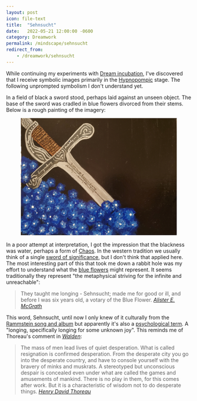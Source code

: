 ```yaml
---
layout: post
icon: file-text
title:  "Sehnsucht"
date:   2022-05-21 12:00:00 -0600
category: Dreamwork
permalink: /mindscape/sehnsucht
redirect_from:
    - /dreamwork/sehnsucht
---
```


While continuing my experiments with [Dream incubation](https://en.wikipedia.org/wiki/Dream_incubation), I've
discovered that I receive symbolic images primarily in the [Hypnopompic](https://en.wikipedia.org/wiki/Hypnopompic)
stage. The following unprompted symbolism I don't understand yet.

In a field of black a sword stood, perhaps laid against an unseen object. The base of the sword was cradled in blue flowers divorced from their stems. Below is a rough painting of the imagery:

<figure>
    <img src="/media-library/dreamwork/sword-blue-flowers.jpg" alt="Sword in blue flowers">
</figure>

In a poor attempt at interpretation, I got the impression that the blackness was water, perhaps a form of
[Chaos](https://en.wikipedia.org/wiki/Chaos_(cosmogony)#Biblical_tradition). In the western tradition we
usually think of a single [sword of significance](https://en.m.wikipedia.org/wiki/Excalibur), but I don't
think that applied here. The most interesting part of this that took me down a rabbit hole was my effort
to understand what the [blue flowers](https://en.wikipedia.org/wiki/Blue_flower) might represent. It seems
traditionally they represent "the metaphysical striving for the infinite and unreachable":

> They taught me longing - Sehnsucht; made me for good or ill,
> and before I was six years old, a votary of the Blue Flower.
> <cite markdown='1'>
[Alister E. McGrath](https://en.wikipedia.org/wiki/Alister_McGrath)
</cite>

This word, Sehnsucht, until now I only knew of it culturally from the
[Rammstein song and album](https://en.wikipedia.org/wiki/Sehnsucht_(Rammstein_album))
but apparently it's also a [psychological term](https://en.wikipedia.org/wiki/Sehnsucht).
A "longing, specifically longing for some unknown joy". This reminds me of Thoreau's comment
in *[Walden](https://en.wikipedia.org/wiki/Walden)*:

> The mass of men lead lives of quiet desperation. What is called resignation is confirmed desperation.
> From the desperate city you go into the desperate country, and have to console yourself with the
> bravery of minks and muskrats. A stereotyped but unconscious despair is concealed even under what
> are called the games and amusements of mankind. There is no play in them, for this comes after work.
> But it is a characteristic of wisdom not to do desperate things.
> <cite markdown="1">
[Henry David Thoreau](https://en.wikipedia.org/wiki/Henry_David_Thoreau)
</cite>
